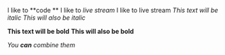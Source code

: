 I like to **code ** I like to _live stream_
I like to live stream
*This text will be italic*
_This will also be italic_

**This text will be bold**
__This will also be bold__

_You **can** combine them_
